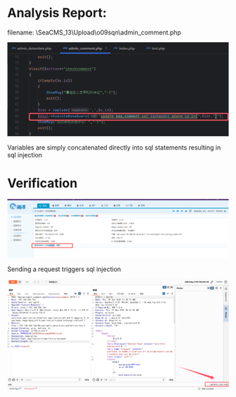 # Analysis Report:

filename: \SeaCMS_13\Upload\o09sqn\admin_comment.php

![img](./images/comment1.png)

Variables are simply concatenated directly into sql statements resulting in sql injection

# Verification

![img](./images/rce4.png)

Sending a request triggers sql injection

![img](./images/comment2.png)